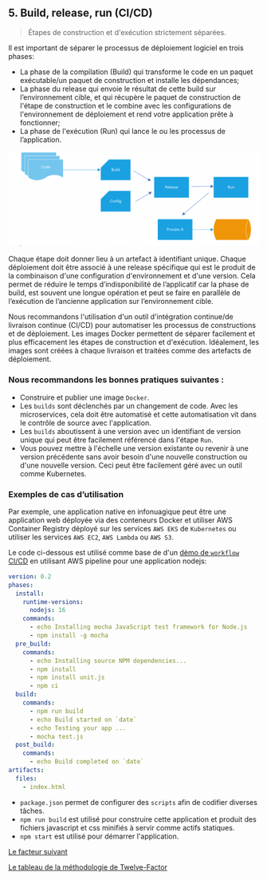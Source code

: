 ## 5. Build, release, run (CI/CD)

> Étapes de construction et d'exécution strictement séparées.


Il est important de séparer le processus de déploiement logiciel en trois phases: 

- La phase de la compilation (Build) qui transforme le code en un paquet exécutable/un paquet de construction et installe les dépendances;
- La phase du release qui envoie le résultat de cette build sur l’environnement cible, et qui récupère le paquet de construction de l'étape de construction et le combine avec les configurations de l'environnement de déploiement et rend votre application prête à fonctionner;
- La phase de l'exécution (Run) qui lance le ou les processus de l’application.

![](../images/build_release_run.png)

Chaque étape doit donner lieu à un artefact à identifiant unique. Chaque déploiement doit être associé à une release spécifique qui est le produit de la combinaison d'une configuration d'environnement et d'une version. Cela permet de réduire le temps d’indisponibilité de l’applicatif car la phase de build, est souvent une longue opération et peut se faire en parallèle de l’exécution de l’ancienne application sur l’environnement cible.

Nous recommandons l'utilisation d'un outil d'intégration continue/de livraison continue (CI/CD) pour automatiser les processus de constructions et de déploiement. Les images Docker permettent de séparer facilement et plus efficacement les étapes de construction et d'exécution. Idéalement, les images sont créées à chaque livraison et traitées comme des artefacts de déploiement.

### Nous recommandons les bonnes pratiques suivantes :

- Construire et publier une image `Docker`.
- Les `builds` sont déclenchés par un changement de code. Avec les microservices, cela doit être automatisé et cette automatisation vit dans le contrôle de source avec l'application.
- Les `builds` aboutissent à une version avec un identifiant de version unique qui peut être facilement référencé dans l'étape `Run`.
- Vous pouvez mettre à l'échelle une version existante ou revenir à une version précédente sans avoir besoin d'une nouvelle construction ou d'une nouvelle version. Ceci peut être facilement géré avec un outil comme Kubernetes.

### Exemples de cas d’utilisation

Par exemple, une application native en infonuagique peut être une application web déployée via des conteneurs Docker et utiliser AWS Container Registry déployé sur les services `AWS EKS` de `Kubernetes` ou utiliser les services `AWS EC2`, `AWS Lambda` ou `AWS S3`.

Le code ci-dessous est utilisé comme base de d'un [démo de `workflow` CI/CD](https://github.com/CQEN-QDCE/ceai-cqen-github-actions-demo#aws-pipeline) en utilisant AWS pipeline pour une application nodejs:

```yml
version: 0.2
phases:
  install:
    runtime-versions:
      nodejs: 16  
    commands:
      - echo Installing mocha JavaScript test framework for Node.js
      - npm install -g mocha
  pre_build:
    commands:
      - echo Installing source NPM dependencies...
      - npm install
      - npm install unit.js
      - npm ci
  build:
    commands:
      - npm run build
      - echo Build started on `date`
      - echo Testing your app ...
      - mocha test.js
  post_build:
    commands:
      - echo Build completed on `date`
artifacts:
  files:
    - index.html
```

- `package.json` permet de configurer des `scripts` afin de codifier diverses tâches. 
- `npm run build` est utilisé pour construire cette application et produit des fichiers javascript et css minifiés à servir comme actifs statiques.
- `npm start` est utilisé pour démarrer l'application.


[Le facteur suivant](./processus.md)

[Le tableau de la méthodologie de Twelve-Factor](../README.md)